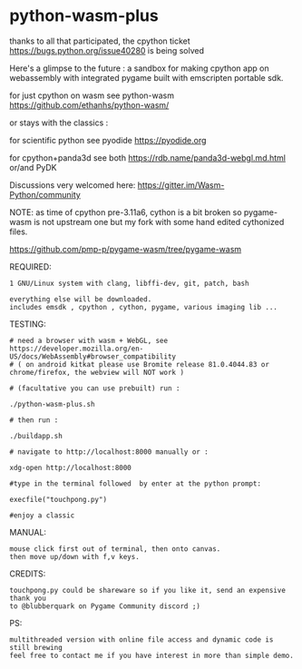 # python-wasm-plus

thanks to all that participated, the cpython ticket https://bugs.python.org/issue40280 is being solved

Here's a glimpse to the future :
a sandbox for making cpython app on webassembly with integrated pygame built with
emscripten portable sdk.


for just cpython on wasm see python-wasm https://github.com/ethanhs/python-wasm/

or stays with the classics :

for scientific python see pyodide https://pyodide.org

for cpython+panda3d see both https://rdb.name/panda3d-webgl.md.html or/and PyDK


Discussions very welcomed here:
  https://gitter.im/Wasm-Python/community


NOTE: as time of cpython pre-3.11a6, cython is a bit broken so pygame-wasm is not upstream
one but my fork with some hand edited cythonized files.

https://github.com/pmp-p/pygame-wasm/tree/pygame-wasm


REQUIRED:
    
    1 GNU/Linux system with clang, libffi-dev, git, patch, bash

    everything else will be downloaded.
    includes emsdk , cpython , cython, pygame, various imaging lib ...

    
TESTING:
    
    # need a browser with wasm + WebGL, see https://developer.mozilla.org/en-US/docs/WebAssembly#browser_compatibility
    # ( on android kitkat please use Bromite release 81.0.4044.83 or chrome/firefox, the webview will NOT work )

    # (facultative you can use prebuilt) run :

    ./python-wasm-plus.sh

    # then run :

    ./buildapp.sh

    # navigate to http://localhost:8000 manually or :

    xdg-open http://localhost:8000

    #type in the terminal followed  by enter at the python prompt:
    
    execfile("touchpong.py") 

    #enjoy a classic 

MANUAL:

    mouse click first out of terminal, then onto canvas.
    then move up/down with f,v keys.


CREDITS:

    touchpong.py could be shareware so if you like it, send an expensive thank you
    to @blubberquark on Pygame Community discord ;)


PS:

    multithreaded version with online file access and dynamic code is still brewing
    feel free to contact me if you have interest in more than simple demo.
